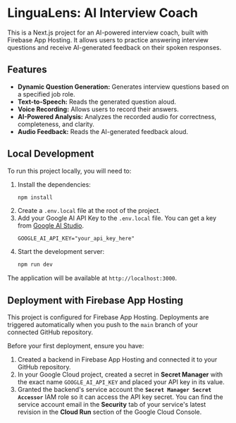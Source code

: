 # LinguaLens: AI Interview Coach

This is a Next.js project for an AI-powered interview coach, built with Firebase App Hosting. It allows users to practice answering interview questions and receive AI-generated feedback on their spoken responses.

## Features

- **Dynamic Question Generation:** Generates interview questions based on a specified job role.
- **Text-to-Speech:** Reads the generated question aloud.
- **Voice Recording:** Allows users to record their answers.
- **AI-Powered Analysis:** Analyzes the recorded audio for correctness, completeness, and clarity.
- **Audio Feedback:** Reads the AI-generated feedback aloud.

## Local Development

To run this project locally, you will need to:

1.  Install the dependencies:
    ```bash
    npm install
    ```
2.  Create a `.env.local` file at the root of the project.
3.  Add your Google AI API Key to the `.env.local` file. You can get a key from [Google AI Studio](https://aistudio.google.com/app/apikey).
    ```
    GOOGLE_AI_API_KEY="your_api_key_here"
    ```
4.  Start the development server:
    ```bash
    npm run dev
    ```
The application will be available at `http://localhost:3000`.

## Deployment with Firebase App Hosting

This project is configured for Firebase App Hosting. Deployments are triggered automatically when you push to the `main` branch of your connected GitHub repository.

Before your first deployment, ensure you have:

1.  Created a backend in Firebase App Hosting and connected it to your GitHub repository.
2.  In your Google Cloud project, created a secret in **Secret Manager** with the exact name `GOOGLE_AI_API_KEY` and placed your API key in its value.
3.  Granted the backend's service account the **`Secret Manager Secret Accessor`** IAM role so it can access the API key secret. You can find the service account email in the **Security** tab of your service's latest revision in the **Cloud Run** section of the Google Cloud Console.
